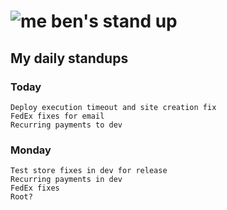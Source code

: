 # ![me](https://avatars2.githubusercontent.com/u/5232044?s=50&v=4) ben's stand up

## My daily standups

### Today
    
    Deploy execution timeout and site creation fix
    FedEx fixes for email
    Recurring payments to dev

### Monday

    Test store fixes in dev for release
    Recurring payments in dev
    FedEx fixes
    Root?
